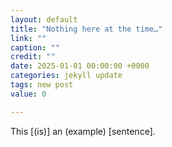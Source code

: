 ```yaml
---
layout: default
title: "Nothing here at the time…"
link: ""
caption: ""
credit: ""
date: 2025-01-01 00:00:00 +0000
categories: jekyll update
tags: new post
value: 0

---
```

<!--
Backstory of a target audience everyman in second person (possibly your friend or Moshiach) and timeline of what is to happen from that point of view, sent in the newsletter.
Own backlog on the site as interview with <i>deterministic</i> AI.

STT ? radio show with Gemma
-->

<p>
This [(is)] an (example) [sentence].
</p>